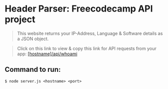 # Header Parser: Freecodecamp API project

> This website returns your IP-Address, Language & Software details as a JSON object.

>  Click on this link to view & copy this link for API requests from your app: [\[hostname\]/api/whoami](https://dazzling-corn.glitch.me/api/whoami)

## Command to run:

`$ node server.js <hostname> <port>`